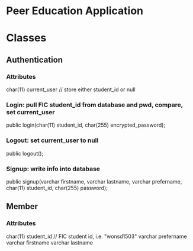 # Peer Education Application

# Classes

## Authentication

### Attributes 
char(11) current_user // store either student_id or null

### Login: pull FIC student_id from database and pwd, compare, set current_user 
public login(char(11) student_id, char(255) encrypted_password);

### Logout: set current_user to null 
public logout();

### Signup: write info into database 
public signup(varchar firstname, varchar lastname, varchar prefername, char(11) student_id, char(255) password);

## Member

### Attributes
char(11) student_id // FIC student id, i.e. "wonsd1503"
varchar prefername
varchar firstname
varchar lastname
